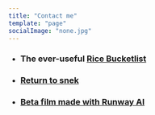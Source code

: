 ```yaml
---
title: "Contact me"
template: "page"
socialImage: "none.jpg"
---
```

- ### The ever-useful [Rice Bucketlist](https://tinyurl.com/ricebucketlist)
- ### [Return to snek](https://i.ibb.co/C6rL1NJ/Knowledge-is-the-greatest-gift.png)
- ### [Beta film made with Runway AI](https://www.youtube.com/watch?v=iu7E3R2l7Jc)
